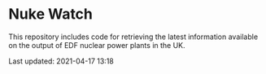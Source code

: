 # Nuke Watch

This repository includes code for retrieving the latest information available on the output of EDF nuclear power plants in the UK.

Last updated: 2021-04-17 13:18